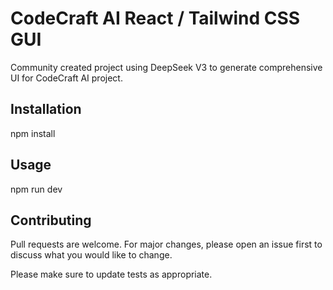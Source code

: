 # CodeCraft AI React / Tailwind CSS GUI

Community created project using DeepSeek V3 to generate comprehensive UI for CodeCraft AI project.

## Installation

npm install

## Usage

npm run dev

## Contributing

Pull requests are welcome. For major changes, please open an issue first
to discuss what you would like to change.

Please make sure to update tests as appropriate.
